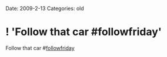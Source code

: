 Date: 2009-2-13
Categories: old

# ! 'Follow that car #followfriday'

Follow that car #<a href="http://search.twitter.com/search?q=%23followfriday">followfriday</a>
